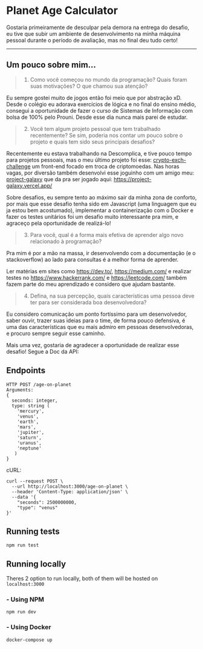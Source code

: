 # Planet Age Calculator

Gostaria primeiramente de desculpar pela demora na entrega do desafio, eu tive que subir um ambiente de desenvolvimento na minha máquina pessoal durante o período de avaliação, mas no final deu tudo certo!

---

## Um pouco sobre mim...

> 1. Como você começou no mundo da programação? Quais foram suas motivações? O que chamou sua atenção?

Eu sempre gostei muito de jogos então foi meio que por abstração xD.
Desde o colégio eu adorava exercícios de lógica e no final do ensino médio,
consegui a oportunidade de fazer o curso de Sistemas de Informação com bolsa de 100% pelo Prouni.
Desde esse dia nunca mais parei de estudar.

> 2. Você tem algum projeto pessoal que tem trabalhado recentemente? Se sim,
>    poderia nos contar um pouco sobre o projeto e quais tem sido seus principais
>    desafios?

Recentemente eu estava trabalhando na Descomplica, e tive pouco tempo para projetos pessoais, mas o meu último projeto foi esse: [crypto-exch-challenge](https://github.com/MatheusT45/crypto-exch-challenge)
um front-end focado em troca de criptomoedas. Nas horas vagas, por diversão também desenvolvi esse joguinho com um amigo meu: [project-galaxy](https://github.com/MatheusT45/project-galaxy) que da pra ser jogado aqui: https://project-galaxy.vercel.app/

Sobre desafios, eu sempre tento ao máximo sair da minha zona de conforto, por mais que esse desafio tenha sido em Javascript (uma linguagem que eu ja estou bem acostumado), implementar a containerização com o Docker e fazer os testes unitários foi um desafio muito interessante pra mim, e agraceço pela oportunidade de realizá-lo!

> 3. Para você, qual é a forma mais efetiva de aprender algo novo relacionado à
>    programação?

Pra mim é por a mão na massa, ir desenvolvendo com a documentação (e o stackoverflow) ao lado para consultas é a melhor forma de aprender.

Ler matérias em sites como https://dev.to/, https://medium.com/ e realizar testes no https://www.hackerrank.com/ e https://leetcode.com/ também fazem parte do meu aprendizado e considero que ajudam bastante.

> 4. Defina, na sua percepção, quais características uma pessoa deve ter para ser
>    considerada boa desenvolvedora?

Eu considero comunicação um ponto fortíssimo para um desenvolvedor, saber ouvir, trazer suas ideias para o time, de forma pouco defensiva, é uma das características que eu mais admiro em pessoas desenvolvedoras, e procuro sempre seguir esse caminho.

Mais uma vez, gostaria de agradecer a oportunidade de realizar esse desafio! Segue a Doc da API:

## Endpoints

```
HTTP POST /age-on-planet
Arguments:
{
  seconds: integer,
  type: string (
    'mercury',
    'venus',
    'earth',
    'mars',
    'jupiter',
    'saturn',
    'uranus',
    'neptune'
   )
}
```

cURL:

```
curl --request POST \
  --url http://localhost:3000/age-on-planet \
  --header 'Content-Type: application/json' \
  --data '{
	"seconds": 2500000000,
	"type": "venus"
}'
```

## Running tests

```
npm run test
```

## Running locally

Theres 2 option to run locally, both of them will be hosted on `localhost:3000`

### - Using NPM

```
npm run dev
```

### - Using Docker

```
docker-compose up
```
